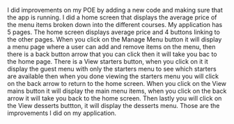 I did improvements on my POE by adding a new code and making sure that the app is running. I did a home screen that displays the average  price of the menu items broken down into the different courses. My application has 5 pages. The home screen displays average price and 4 buttons linking to the other pages. When you click on the Manage Menu button it will display a menu page where a user can add and remove items on the menu, then there is a back button arrow that you can click then it will take you bac to the home page. There is a View starters button, when you click on it it display the guest menu with only the starters menu to see which starters are available then when you done viewing the starters menu you will click on the back arrow to return to the home screen. When you click on the View mains button it will display the main menu items, when you click on the back arrow it will take you back to the home screen. Then lastly you will click on the View desserts buttton, it will display the desserts menu. Those are the improvements l did on my application. 
